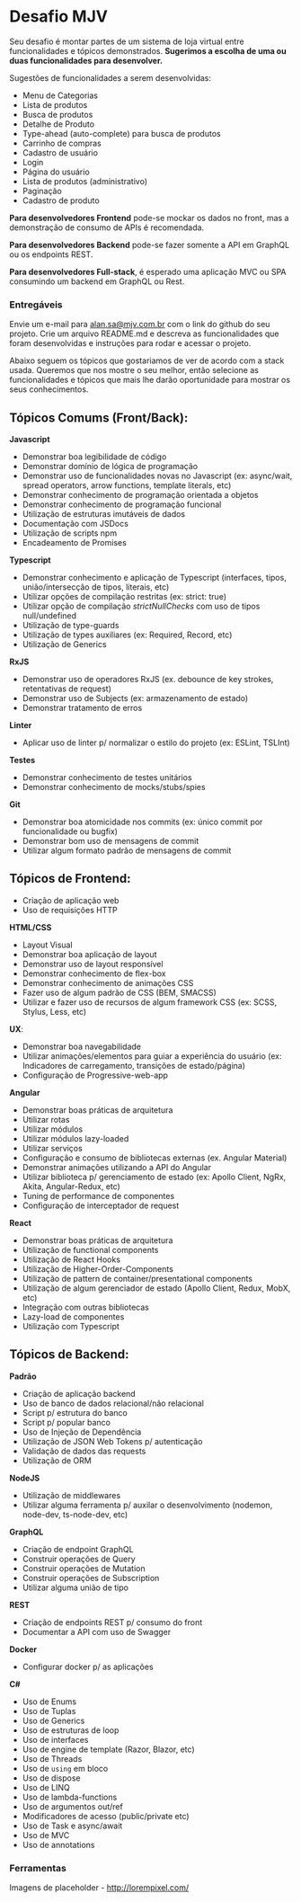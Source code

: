 # Desafio MJV 

Seu desafio é montar partes de um sistema de loja virtual entre funcionalidades e tópicos demonstrados. **Sugerimos a escolha de uma ou duas funcionalidades para desenvolver.** 

Sugestões de funcionalidades a serem desenvolvidas:
- Menu de Categorias
- Lista de produtos
- Busca de produtos
- Detalhe de Produto
- Type-ahead (auto-complete) para busca de produtos
- Carrinho de compras
- Cadastro de usuário
- Login
- Página do usuário
- Lista de produtos (administrativo)
- Paginação
- Cadastro de produto

**Para desenvolvedores Frontend** pode-se mockar os dados no front, mas a demonstração de consumo de APIs é recomendada.

**Para desenvolvedores Backend** pode-se fazer somente a API em GraphQL ou os endpoints REST.

**Para desenvolvedores Full-stack**, é esperado uma aplicação MVC ou SPA consumindo um backend em GraphQL ou Rest.

### Entregáveis

Envie um e-mail para alan.sa@mjv.com.br com o link do github do seu projeto. Crie um arquivo README.md e descreva as funcionalidades que foram desenvolvidas e instruções para rodar e acessar o projeto. 

Abaixo seguem os tópicos que gostariamos de ver de acordo com a stack usada. Queremos que nos mostre o seu melhor, então selecione as funcionalidades e tópicos que mais lhe darão oportunidade para mostrar os seus conhecimentos.

## Tópicos Comums (Front/Back): 

**Javascript**
- Demonstrar boa legibilidade de código
- Demonstrar domínio de lógica de programação
- Demonstrar uso de funcionalidades novas no Javascript (ex: async/wait, spread operators, arrow functions, template literals, etc)
- Demonstrar conhecimento de programação orientada a objetos
- Demonstrar conhecimento de programação funcional
- Utilização de estruturas imutáveis de dados
- Documentação com JSDocs
- Utilização de scripts npm
- Encadeamento de Promises

**Typescript**
- Demonstrar conhecimento e aplicação de Typescript (interfaces, tipos, união/intersecção de tipos, literais, etc) 
- Utilizar opções de compilação restritas (ex: strict: true)
- Utilizar opção de compilação *strictNullChecks* com uso de tipos null/undefined
- Utilização de type-guards
- Utilização de types auxiliares (ex: Required, Record, etc)
- Utilização de Generics

**RxJS**
- Demonstrar uso de operadores RxJS (ex. debounce de key strokes, retentativas de request) 
- Demonstrar uso de Subjects (ex: armazenamento de estado) 
- Demonstrar tratamento de erros


**Linter**
- Aplicar uso de linter p/ normalizar o estilo do projeto (ex: ESLint, TSLInt)

**Testes**
- Demonstrar conhecimento de testes unitários 
- Demonstrar conhecimento de mocks/stubs/spies

**Git**
- Demonstrar boa atomicidade nos commits (ex: único commit por funcionalidade ou bugfix)
- Demonstrar bom uso de mensagens de commit
- Utilizar algum formato padrão de mensagens de commit


## Tópicos de Frontend: 
- Criação de aplicação web 
- Uso de requisições HTTP 

**HTML/CSS**
- Layout Visual 
- Demonstrar boa aplicação de layout
- Demonstrar uso de layout responsível
- Demonstrar conhecimento de flex-box
- Demonstrar conhecimento de animações CSS
- Fazer uso de algum padrão de CSS (BEM, SMACSS) 
- Utilizar e fazer uso de recursos de algum framework CSS (ex: SCSS, Stylus, Less, etc)

**UX**: 
- Demonstrar boa navegabilidade
- Utilizar animações/elementos para guiar a experiência do usuário (ex: Indicadores de carregamento, transições de estado/página) 
- Configuração de Progressive-web-app 

**Angular**
- Demonstrar boas práticas de arquitetura 
- Utilizar rotas
- Utilizar módulos
- Utilizar módulos lazy-loaded
- Utilizar serviços
- Configuração e consumo de bibliotecas externas (ex. Angular Material)
- Demonstrar animações utilizando a API do Angular
- Utilizar biblioteca p/ gerenciamento de estado (ex: Apollo Client, NgRx, Akita, Angular-Redux, etc) 
- Tuning de performance de componentes
- Configuração de interceptador de request

**React**
- Demonstrar boas práticas de arquitetura 
- Utilização de functional components
- Utilização de React Hooks
- Utilização de Higher-Order-Components
- Utilização de pattern de container/presentational components
- Utilização de algum gerenciador de estado (Apollo Client, Redux, MobX, etc) 
- Integração com outras bibliotecas
- Lazy-load de componentes
- Utilização com Typescript 

## Tópicos de Backend:

**Padrão**
- Criação de aplicação backend 
- Uso de banco de dados relacional/não relacional 
- Script p/ estrutura do banco 
- Script p/ popular banco 
- Uso de Injeção de Dependência
- Utilização de JSON Web Tokens p/ autenticação 
- Validação de dados das requests
- Utilização de ORM

**NodeJS** 
- Utilização de middlewares
- Utilizar alguma ferramenta p/ auxilar o desenvolvimento (nodemon, node-dev, ts-node-dev, etc)

**GraphQL**
- Criação de endpoint GraphQL 
- Construir operações de Query
- Construir operações de Mutation
- Construir operações de Subscription
- Utilizar alguma união de tipo

**REST**
- Criação de endpoints REST p/ consumo do front
- Documentar a API com uso de Swagger 

**Docker**
- Configurar docker p/ as aplicações 

**C#**
- Uso de Enums
- Uso de Tuplas
- Uso de Generics
- Uso de estruturas de loop
- Uso de interfaces
- Uso de engine de template (Razor, Blazor, etc)
- Uso de Threads
- Uso de `using` em bloco
- Uso de dispose
- Uso de LINQ
- Uso de lambda-functions
- Uso de argumentos out/ref
- Modificadores de acesso (public/private etc)
- Uso de Task e async/await
- Uso de MVC
- Uso de annotations

### Ferramentas

Imagens de placeholder - http://lorempixel.com/
